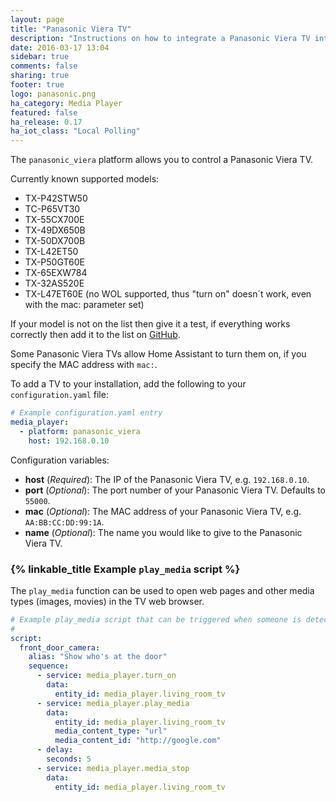 ```yaml
---
layout: page
title: "Panasonic Viera TV"
description: "Instructions on how to integrate a Panasonic Viera TV into Home Assistant."
date: 2016-03-17 13:04
sidebar: true
comments: false
sharing: true
footer: true
logo: panasonic.png
ha_category: Media Player
featured: false
ha_release: 0.17
ha_iot_class: "Local Polling"
---
```


The `panasonic_viera` platform allows you to control a Panasonic Viera TV.

Currently known supported models:

- TX-P42STW50
- TC-P65VT30
- TX-55CX700E
- TX-49DX650B
- TX-50DX700B
- TX-L42ET50
- TX-P50GT60E
- TX-65EXW784
- TX-32AS520E
- TX-L47ET60E (no WOL supported, thus "turn on" doesn´t work, even with the mac: parameter set)

If your model is not on the list then give it a test, if everything works correctly then add it to the list on [GitHub](https://github.com/home-assistant/home-assistant.io).

Some Panasonic Viera TVs allow Home Assistant to turn them on, if you specify the MAC address with `mac:`.

To add a TV to your installation, add the following to your `configuration.yaml` file:

```yaml
# Example configuration.yaml entry
media_player:
  - platform: panasonic_viera
    host: 192.168.0.10
```

Configuration variables:

- **host** (*Required*): The IP of the Panasonic Viera TV, e.g. `192.168.0.10`.
- **port** (*Optional*): The port number of your Panasonic Viera TV. Defaults to `55000`.
- **mac** (*Optional*): The MAC address of your Panasonic Viera TV, e.g. `AA:BB:CC:DD:99:1A`.
- **name** (*Optional*): The name you would like to give to the Panasonic Viera TV.

### {% linkable_title Example `play_media` script %}

The `play_media` function can be used to open web pages and other media types (images, movies) in the TV web browser.

```yaml
# Example play_media script that can be triggered when someone is detected at the door
#
script:
  front_door_camera:
    alias: "Show who's at the door"
    sequence:
      - service: media_player.turn_on
        data:
          entity_id: media_player.living_room_tv
      - service: media_player.play_media
        data:
          entity_id: media_player.living_room_tv
          media_content_type: "url"
          media_content_id: "http://google.com"
      - delay:
        seconds: 5
      - service: media_player.media_stop
        data:
          entity_id: media_player.living_room_tv
```
